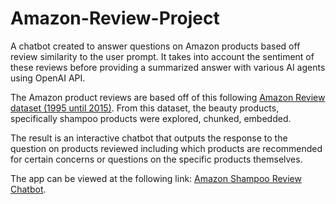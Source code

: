# Amazon-Review-Project

A chatbot created to answer questions on Amazon products based off review similarity to the user prompt. It takes into account the sentiment of these reviews before providing a summarized answer with various AI agents using OpenAI API. 

The Amazon product reviews are based off of this following [Amazon Review dataset (1995 until 2015)](https://www.kaggle.com/datasets/cynthiarempel/amazon-us-customer-reviews-dataset?resource=download&select=amazon_reviews_us_Beauty_v1_00.tsv).
From this dataset, the beauty products, specifically shampoo products were explored, chunked, embedded. 

The result is an interactive chatbot that outputs the response to the question on products reviewed including which products are recommended for certain concerns or questions on the specific products themselves.

The app can be viewed at the following link: [Amazon Shampoo Review Chatbot](https://vivian-xia-am-amazon-shampoo-retrieval-sentiment-reviews-gsv0rz.streamlit.app/).
